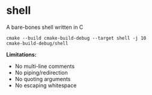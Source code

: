 # shell

A bare-bones shell written in C

```
cmake --build cmake-build-debug --target shell -j 10
cmake-build-debug/shell
```

**Limitations:**

- No multi-line comments
- No piping/redirection
- No quoting arguments
- No escaping whitespace